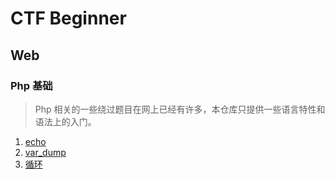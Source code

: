 # CTF Beginner

## Web

### Php 基础

> Php 相关的一些绕过题目在网上已经有许多，本仓库只提供一些语言特性和语法上的入门。

1. [echo](echo)
2. [var_dump](var_dump)
3. [循环](for)
